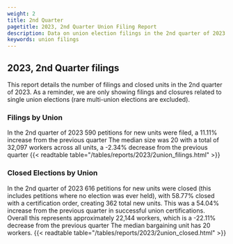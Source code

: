 ```yaml
---
weight: 2
title: 2nd Quarter
pagetitle: 2023, 2nd Quarter Union Filing Report
description: Data on union election filings in the 2nd quarter of 2023
keywords: union filings
---
```


## 2023, 2nd Quarter filings

This report details the number of filings and closed units in the 2nd quarter of 2023. As a reminder, we are only showing filings and closures related to single union elections (rare multi-union elections are excluded).

### Filings by Union
In the 2nd quarter of 2023 590 petitions for new units were filed, a 11.11% increase from the previous quarter The median size was 20 with a total of 32,097 workers across all units, a -2.34% decrease from the previous quarter
{{< readtable table="/tables/reports/2023/2union_filings.html" >}}

### Closed Elections by Union
In the 2nd quarter of 2023 616 petitions for new units were closed (this includes petitions where no election was ever held), with 58.77% closed with a certification order, creating 362 total new units. This was a 54.04% increase from the previous quarter in successful union certifications. Overall this represents approximately 22,144 workers, which is a -22.11% decrease from the previous quarter The median bargaining unit has 20 workers.
{{< readtable table="/tables/reports/2023/2union_closed.html" >}}
